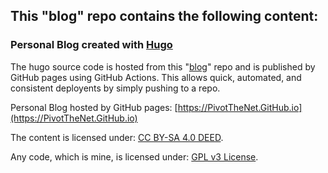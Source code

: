 ## This "blog" repo contains the following content:
### Personal Blog created with [Hugo](https://gohugo.io)
The hugo source code is hosted from this "[blog](https://github.com/PivotTheNet/PivotTheNet.GitHub.io)" repo and is published by GitHub pages using GitHub Actions. This allows quick, automated, and consistent deployents by simply pushing to a repo.

Personal Blog hosted by GitHub pages:
[https://PivotTheNet.GitHub.io](https://PivotTheNet.GitHub.io)

The content is licensed under:
[CC BY-SA 4.0 DEED](https://creativecommons.org/licenses/by-sa/4.0/deed.en).

Any code, which is mine, is licensed under:
[GPL v3 License](https://github.com/PivotTheNet/PivotTheNet.GitHub.io/blob/main/LICENSE).
